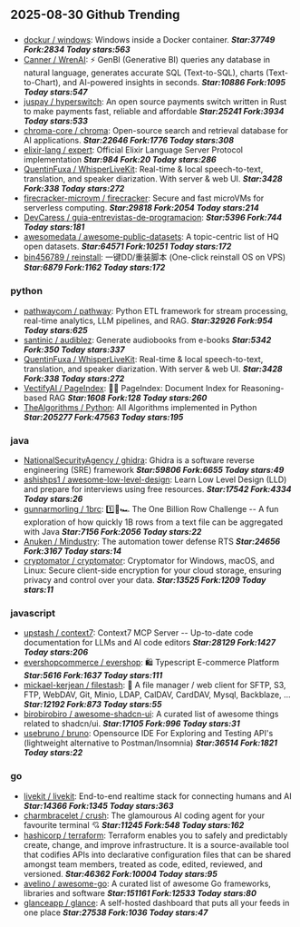 ## 2025-08-30 Github Trending

### 
* [dockur / windows](https://github.com/dockur/windows): Windows inside a Docker container. ***Star:37749 Fork:2834 Today stars:563***
* [Canner / WrenAI](https://github.com/Canner/WrenAI): ⚡️ GenBI (Generative BI) queries any database in natural language, generates accurate SQL (Text-to-SQL), charts (Text-to-Chart), and AI-powered insights in seconds. ***Star:10886 Fork:1095 Today stars:547***
* [juspay / hyperswitch](https://github.com/juspay/hyperswitch): An open source payments switch written in Rust to make payments fast, reliable and affordable ***Star:25241 Fork:3934 Today stars:533***
* [chroma-core / chroma](https://github.com/chroma-core/chroma): Open-source search and retrieval database for AI applications. ***Star:22646 Fork:1776 Today stars:308***
* [elixir-lang / expert](https://github.com/elixir-lang/expert): Official Elixir Language Server Protocol implementation ***Star:984 Fork:20 Today stars:286***
* [QuentinFuxa / WhisperLiveKit](https://github.com/QuentinFuxa/WhisperLiveKit): Real-time & local speech-to-text, translation, and speaker diarization. With server & web UI. ***Star:3428 Fork:338 Today stars:272***
* [firecracker-microvm / firecracker](https://github.com/firecracker-microvm/firecracker): Secure and fast microVMs for serverless computing. ***Star:29818 Fork:2054 Today stars:214***
* [DevCaress / guia-entrevistas-de-programacion](https://github.com/DevCaress/guia-entrevistas-de-programacion):  ***Star:5396 Fork:744 Today stars:181***
* [awesomedata / awesome-public-datasets](https://github.com/awesomedata/awesome-public-datasets): A topic-centric list of HQ open datasets. ***Star:64571 Fork:10251 Today stars:172***
* [bin456789 / reinstall](https://github.com/bin456789/reinstall): 一键DD/重装脚本 (One-click reinstall OS on VPS) ***Star:6879 Fork:1162 Today stars:172***

### python
* [pathwaycom / pathway](https://github.com/pathwaycom/pathway): Python ETL framework for stream processing, real-time analytics, LLM pipelines, and RAG. ***Star:32926 Fork:954 Today stars:625***
* [santinic / audiblez](https://github.com/santinic/audiblez): Generate audiobooks from e-books ***Star:5342 Fork:350 Today stars:337***
* [QuentinFuxa / WhisperLiveKit](https://github.com/QuentinFuxa/WhisperLiveKit): Real-time & local speech-to-text, translation, and speaker diarization. With server & web UI. ***Star:3428 Fork:338 Today stars:272***
* [VectifyAI / PageIndex](https://github.com/VectifyAI/PageIndex): 📄🧠 PageIndex: Document Index for Reasoning-based RAG ***Star:1608 Fork:128 Today stars:260***
* [TheAlgorithms / Python](https://github.com/TheAlgorithms/Python): All Algorithms implemented in Python ***Star:205277 Fork:47563 Today stars:195***

### java
* [NationalSecurityAgency / ghidra](https://github.com/NationalSecurityAgency/ghidra): Ghidra is a software reverse engineering (SRE) framework ***Star:59806 Fork:6655 Today stars:49***
* [ashishps1 / awesome-low-level-design](https://github.com/ashishps1/awesome-low-level-design): Learn Low Level Design (LLD) and prepare for interviews using free resources. ***Star:17542 Fork:4334 Today stars:26***
* [gunnarmorling / 1brc](https://github.com/gunnarmorling/1brc): 1️⃣🐝🏎️ The One Billion Row Challenge -- A fun exploration of how quickly 1B rows from a text file can be aggregated with Java ***Star:7156 Fork:2056 Today stars:22***
* [Anuken / Mindustry](https://github.com/Anuken/Mindustry): The automation tower defense RTS ***Star:24656 Fork:3167 Today stars:14***
* [cryptomator / cryptomator](https://github.com/cryptomator/cryptomator): Cryptomator for Windows, macOS, and Linux: Secure client-side encryption for your cloud storage, ensuring privacy and control over your data. ***Star:13525 Fork:1209 Today stars:11***

### javascript
* [upstash / context7](https://github.com/upstash/context7): Context7 MCP Server -- Up-to-date code documentation for LLMs and AI code editors ***Star:28129 Fork:1427 Today stars:206***
* [evershopcommerce / evershop](https://github.com/evershopcommerce/evershop): 🛍️ Typescript E-commerce Platform ***Star:5616 Fork:1637 Today stars:111***
* [mickael-kerjean / filestash](https://github.com/mickael-kerjean/filestash): 📁 A file manager / web client for SFTP, S3, FTP, WebDAV, Git, Minio, LDAP, CalDAV, CardDAV, Mysql, Backblaze, ... ***Star:12192 Fork:873 Today stars:55***
* [birobirobiro / awesome-shadcn-ui](https://github.com/birobirobiro/awesome-shadcn-ui): A curated list of awesome things related to shadcn/ui. ***Star:17105 Fork:996 Today stars:31***
* [usebruno / bruno](https://github.com/usebruno/bruno): Opensource IDE For Exploring and Testing API's (lightweight alternative to Postman/Insomnia) ***Star:36514 Fork:1821 Today stars:22***

### go
* [livekit / livekit](https://github.com/livekit/livekit): End-to-end realtime stack for connecting humans and AI ***Star:14366 Fork:1345 Today stars:363***
* [charmbracelet / crush](https://github.com/charmbracelet/crush): The glamourous AI coding agent for your favourite terminal 💘 ***Star:11245 Fork:548 Today stars:162***
* [hashicorp / terraform](https://github.com/hashicorp/terraform): Terraform enables you to safely and predictably create, change, and improve infrastructure. It is a source-available tool that codifies APIs into declarative configuration files that can be shared amongst team members, treated as code, edited, reviewed, and versioned. ***Star:46362 Fork:10004 Today stars:95***
* [avelino / awesome-go](https://github.com/avelino/awesome-go): A curated list of awesome Go frameworks, libraries and software ***Star:151161 Fork:12533 Today stars:80***
* [glanceapp / glance](https://github.com/glanceapp/glance): A self-hosted dashboard that puts all your feeds in one place ***Star:27538 Fork:1036 Today stars:47***
